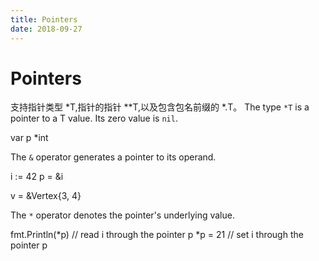```yaml
---
title: Pointers
date: 2018-09-27
---
```

# Pointers
支持指针类型 *T,指针的指针 **T,以及包含包名前缀的 *<package>.T。
The type `*T` is a pointer to a T value. Its zero value is `nil`.

  var p *int

The `&` operator generates a pointer to its operand.

  i := 42
  p = &i

  v = &Vertex{3, 4}

The `*` operator denotes the pointer's underlying value.

  fmt.Println(*p) // read i through the pointer p
  *p = 21         // set i through the pointer p